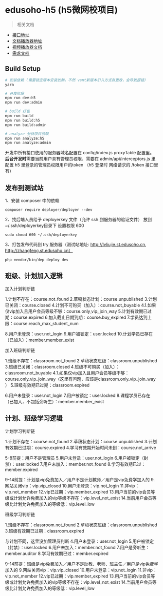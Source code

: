 # edusoho-h5 (h5微网校项目)

> 相关文档

- [接口地址](http://kb.codeages.net/edusoho/api/api-h5.html)
- [文档播放器地址](http://coding.codeages.net/qiqiuyun/api-doc/blob/master/v2/resource-play.md)
- [视频播放器文档](/doc/player.md)
- [需求文档](https://pro.modao.cc/app/43be7ceee9ba1239e1366453d273907de9ac2043#screen=sFAABE922B31526366021396)

## Build Setup

``` bash
# 安装依赖 (需要锁定版本安装依赖，不然 vant新版本引入方式有更改，会导致报错)
yarn

# 开发阶段
npm run dev:h5
npm run dev:admin

# build 打包
npm run build
npm run build:h5
npm run build:admin

# analyze 分析项目依赖
npm run analyze:h5
npm run analyze:admin

```

开发中所有接口使用的服务器域名配置在 config/index.js proxyTable 配置里。
**后台开发时**需要当前用户具有管理员权限，需要在 admin/api/interceptors.js 里配置 h5 里登录的管理员权限用户的token （h5 登录时 网络请求的 /token 接口里有）

## 发布到测试站

1、安装 composer 中的依赖

```
composer require deployer/deployer --dev
```


2、找后端人员给予 deployerkey 文件（允许 ssh 到服务器的验证文件）
  放到~/.ssh/deployerkey目录下
  设置权限 600

```
sudo chmod 600 ~/.ssh/deployerkey
```

3、打包发布代码到 try 服务器（测试站地址: http://lvliujie.st.edusoho.cn, http://zhangfeng.st.edusoho.cn）

```
php vendor/bin/dep deploy dev
```

## 班级、计划加入逻辑

加入计划判断链

1.计划不存在：course.not_found
2.草稿状态计划：course.unpublished
3.计划已关闭：course.closed
4.计划不可购买（加入）：course.not_buyable
4.1.如果仅vip加入且用户会员等级不够：course.only_vip_join_way
5.计划有效期已过期：course.expired
6.加入截止日期到期：course.buy_expired
7.学员达到上限：course.reach_max_student_num


8.用户未登录：user.not_login
9.用户被锁定：user.locked
10.计划学员已存在（已加入）：member.member_exist


加入班级判断链

1.班级不存在：classroom.not_found
2.草稿状态班级：classroom.unpublished
3.班级已关闭：classroom.closed
4.班级不可购买（加入）：classroom.not_buyable
4.1.如果仅vip加入且用户会员等级不够：course.only_vip_join_way（这里有问题，应该是classroom.only_vip_join_way
）
5.班级有效期已过期：classroom.expired


6.用户未登录：user.not_login
7.用户被锁定：user.locked
8.课程学员已存在（已加入，不包括旁听生）：member.member_exist

## 计划、班级学习逻辑

计划学习判断链

1.计划不存在：course.not_found
2.草稿状态计划：course.unpublished
3.计划有效期已过期：course.expired
4.学习有效期开始时间未到：course.not_arrive

5-8前提：用户不是管理员
5.用户未登录：user.not_login
6.用户被锁定（封禁）：user.locked
7.用户未加入：member.not_found
8.学习有效期已过：member.expired

9-14前提：计划是vip免费加入／用户不是计划教师／用户是vip免费学加入的
9.网站关闭vip：vip.vip_closed
10.用户未登录：vip.not_login
11.非vip：vip.not_member
12.vip已过期：vip.member_expired
13.用户当前的vip会员等级或计划允许免费加入的vip等级不存在：vip.level_not_exist
14.当前用户会员等级比计划允许免费加入的等级低：vip.level_low


班级学习判断链

1.班级不存在：classroom.not_found
2.草稿状态班级：classroom.unpublished
3.班级有效期已过期：classroom.expired

与计划不同，这里没加管理员判断
4.用户未登录：user.not_login
5.用户被锁定（封禁）：user.locked
6.用户未加入：member.not_found
7.用户是旁听生：member.auditor
8.学习有效期已过：member.expired

9-14前提：班级是vip免费加入／用户不是助教、老师、班主任／用户是vip免费学加入的
9.网站关闭vip：vip.vip_closed
10.用户未登录：vip.not_login
11.非vip：vip.not_member
12.vip已过期：vip.member_expired
13.用户当前的vip会员等级或计划允许免费加入的vip等级不存在：vip.level_not_exist
14.当前用户会员等级比计划允许免费加入的等级低：vip.level_low

